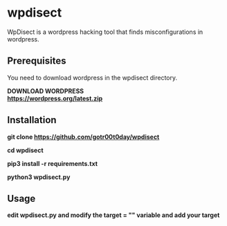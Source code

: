 # wpdisect
WpDisect is a wordpress hacking tool that finds misconfigurations in wordpress.

## Prerequisites

You need to download wordpress in the wpdisect directory. 

<b>DOWNLOAD WORDPRESS<b><br>
https://wordpress.org/latest.zip

## Installation

git clone https://github.com/gotr00t0day/wpdisect<br>

cd wpdisect<br>

pip3 install -r requirements.txt<br>

python3 wpdisect.py<br>
  
## Usage
  
edit wpdisect.py and modify the target = "" variable and add your target




